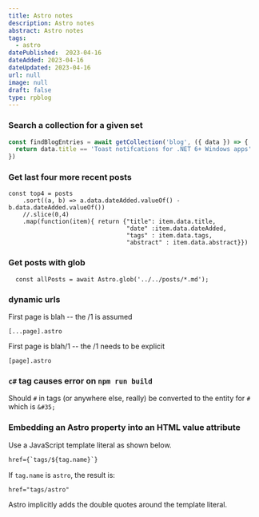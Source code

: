 ```yaml
---
title: Astro notes
description: Astro notes
abstract: Astro notes
tags:
  - astro
datePublished:  2023-04-16
dateAdded: 2023-04-16
dateUpdated: 2023-04-16
url: null
image: null
draft: false
type: rpblog
---
```


### Search a collection for a given set

```js
const findBlogEntries = await getCollection('blog', ({ data }) => {
  return data.title == 'Toast notifcations for .NET 6+ Windows apps'
})
```

### Get last four more recent posts

```
const top4 = posts
    .sort((a, b) => a.data.dateAdded.valueOf() - b.data.dateAdded.valueOf())
    //.slice(0,4)
    .map(function(item){ return {"title": item.data.title, 
                                 "date" :item.data.dateAdded,
                                 "tags" : item.data.tags,
                                 "abstract" : item.data.abstract}})
```   

### Get posts with glob

```
  const allPosts = await Astro.glob('../../posts/*.md');
```


### dynamic urls 

First page is blah -- the /1 is assumed 

```
[...page].astro
```

First page is blah/1 -- the /1 needs to be explicit

```
[page].astro
```


### `c#` tag causes error on `npm run build`

Should `#` in tags (or anywhere else, really) be converted to the entity for `#` which is `&#35;`

### Embedding an Astro property into an HTML value attribute

Use a JavaScript template literal as shown below. 

```html
href={`tags/${tag.name}`}
```
If `tag.name` is `astro`, the result is:

```html
href="tags/astro"
```

Astro implicitly adds the double quotes around the template literal. 
 